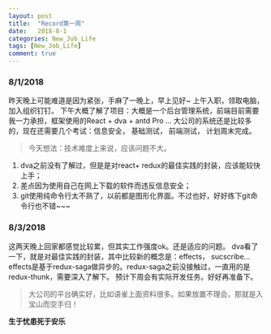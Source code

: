 ```yaml
---
layout: post
title:  "Record第一周"
date:   2018-8-1
categories: New_Job_Life
tags: [New_Job_Life]
comment: true
---
```


### 8/1/2018
昨天晚上可能难道是因为紧张，手麻了一晚上，早上见好~
上午入职，领取电脑，加入组织钉钉。
下午大概了解了项目：大概是一个后台管理系统，前端目前需要我一力承担，框架使用的React + dva + antd Pro ...
大公司的系统还是比较多的，现在还需要几个考试：信息安全， 基础测试， 前端测试， 计划周末完成。

>今天想法：技术难度上来说，应该问题不大。
1. dva之前没有了解过，但是是对react+ redux的最佳实践的封装，应该能较快上手；
2. 差点因为使用自己在网上下载的软件而违反信息安全；
3. git使用纯命令行太不熟了，以前都是图形化界面。不过也好，好好练下git命令行也不错~~~

### 8/3/2018

这两天晚上回家都感觉比较累，但其实工作强度ok。还是适应的问题。
dva看了一下，就是对最佳实践的封装，其中比较新的概念是：effects， sucscribe... effects是基于redux-saga做异步的。redux-saga之前没接触过，一直用的是redux-thunk，需要深入了解下。
预计下周会有实际开发任务。好好再准备下。

>大公司的平台确实好，比如语雀上面资料很多。如果放置不理会，那就是入宝山而空手归！


__生于忧患死于安乐__
